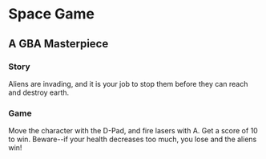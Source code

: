# Space Game
## A GBA Masterpiece

### Story
Aliens are invading, and it is your job to stop them before they can reach and destroy earth. 

### Game
Move the character with the D-Pad, and fire lasers with A. Get a score of 10 to win. Beware--if your health decreases too much, you lose and the aliens win!
